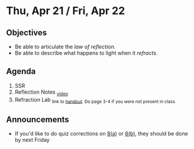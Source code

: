 Thu, Apr 21 / Fri, Apr 22
=================== 
   
    
Objectives    
------------    
- Be able to articulate the *law of reflection*.
- Be able to describe what happens to light when it *refracts*.
  
Agenda      
---------      
1. SSR
2. Reflection Notes <sub>[video](https://avon.schoology.com/course/5138386979/materials/gp/5896407065)</sub>
3. Refraction Lab <sub>link to [handout](https://avon.schoology.com/course/5138386979/materials/gp/5899818972). Do page 3-4 if you were not present in class</sub>

  
Announcements   
-------------    
- If you'd like to do quiz corrections on [8(a)][8a] or [8(b)][8b], they should be done by next Friday

[8a]: https://avon.schoology.com/assignment/5753491359/
[8b]: https://avon.schoology.com/assignment/5855600085/


<!--stackedit_data:
eyJoaXN0b3J5IjpbMTkzNTQyMjc3LC00Nzc4NTI3ODQsLTk0NT
Q4NjM4MSwxMTE3NDk2MDY0LDg2NTU2NDkwNiwtMTQwNTc3MTk1
MiwtMzE5ODg0NzQ4LDE1MzMyMTI4ODQsLTIwNzk5MDE3NTEsOD
A3Nzg0Mzg4LDQyODczMzE1OSwxNzQ4MDAzNDM3LC0xODk1MjQz
MTQyLDEyOTE5MTUwNDIsMTg4MTUzMjU0NCw4Nzk4MDY0MzcsLT
g1NDE3OTAwNCwxNDQ2NjY2OTU4LC0zMzk1NTYyNDAsLTc3NDg3
MTgxNl19
-->